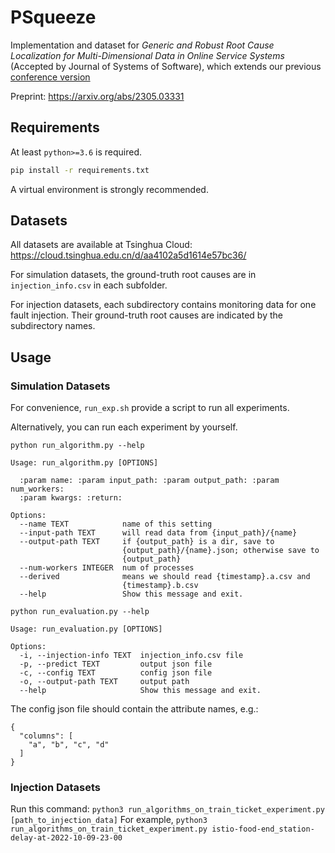 # PSqueeze
Implementation and dataset for *Generic and Robust Root Cause Localization for Multi-Dimensional Data in Online Service Systems* (Accepted by Journal of Systems of Software), which extends our previous [conference version](https://github.com/netmanaiops/squeeze)

Preprint: https://arxiv.org/abs/2305.03331

## Requirements
At least `python>=3.6` is required.
``` bash
pip install -r requirements.txt
```

A virtual environment is strongly recommended.

## Datasets
All datasets are available at Tsinghua Cloud: https://cloud.tsinghua.edu.cn/d/aa4102a5d1614e57bc36/

For simulation datasets, the ground-truth root causes are in `injection_info.csv` in each subfolder.

For injection datasets, each subdirectory contains monitoring data for one fault injection. Their ground-truth root causes are indicated by the subdirectory names. 

## Usage
### Simulation Datasets
For convenience, `run_exp.sh` provide a script to run all experiments.

Alternatively, you can run each experiment by yourself.
```
python run_algorithm.py --help
```
```
Usage: run_algorithm.py [OPTIONS]

  :param name: :param input_path: :param output_path: :param num_workers:
  :param kwargs: :return:

Options:
  --name TEXT            name of this setting
  --input-path TEXT      will read data from {input_path}/{name}
  --output-path TEXT     if {output_path} is a dir, save to
                         {output_path}/{name}.json; otherwise save to
                         {output_path}
  --num-workers INTEGER  num of processes
  --derived              means we should read {timestamp}.a.csv and
                         {timestamp}.b.csv
  --help                 Show this message and exit.
```

``` 
python run_evaluation.py --help
```
```
Usage: run_evaluation.py [OPTIONS]

Options:
  -i, --injection-info TEXT  injection_info.csv file
  -p, --predict TEXT         output json file
  -c, --config TEXT          config json file
  -o, --output-path TEXT     output path
  --help                     Show this message and exit.
```

The config json file should contain the attribute names, e.g.:

```
{
  "columns": [
    "a", "b", "c", "d"
  ]
}
```

### Injection Datasets
Run this command: `python3 run_algorithms_on_train_ticket_experiment.py [path_to_injection_data]`
For example, `python3 run_algorithms_on_train_ticket_experiment.py istio-food-end_station-delay-at-2022-10-09-23-00`
